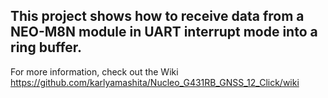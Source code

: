 ## This project shows how to receive data from a NEO-M8N module in UART interrupt mode into a ring buffer.

For more information, check out the Wiki https://github.com/karlyamashita/Nucleo_G431RB_GNSS_12_Click/wiki

